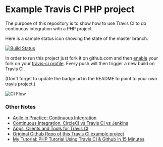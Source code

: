Example Travis CI PHP project
===================

The purpose of this repository is to show how to use Travis CI to do
continuous integration with a PHP project.

Here is a sample status icon showing the state of the master branch.

[![Build Status](https://travis-ci.org/sarn1/example-travis-ci-php.svg?branch=master)](https://github.com/sarn1/example-travis-ci-php/blob/master/ci-flow.png)

In order to run this project just fork it on github.com and then [enable](http://about.travis-ci.org/docs/user/getting-started/)
your fork on your [travis-ci profile](http://travis-ci.org/profile). Every push will then trigger a new build on Travis CI.

(Don't forget to update the badge url in the README to point to your own travis project.)

![CI Flow](https://github.com/sarn1/example-travis-ci-php/blob/master/ci-flow.png)

### Other Notes
* [Agile in Practice: Continuous Integration](https://www.youtube.com/watch?v=RcTFpNlkiUs)
* [Continuous Integration. CircleCI vs Travis CI vs Jenkins](https://hackernoon.com/continuous-integration-circleci-vs-travis-ci-vs-jenkins-41a1c2bd95f5)
* [Apps, Clients and Tools for Travis CI](https://docs.travis-ci.com/user/apps/)
* [Original Github Repo of this Travis CI example project](https://github.com/travis-ci-examples/php)
* [My Tutorial: PHP Tutorial Using Travis CI & Github in 15 Minutes](http://sarn.phamornsuwana.com/php-tutorial-using-travis-ci-github-in-15-minutes/)
